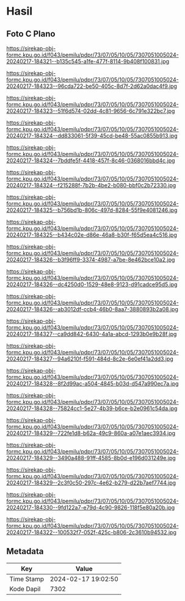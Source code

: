 # Hasil

## Foto C Plano

https://sirekap-obj-formc.kpu.go.id/f043/pemilu/pdpr/73/07/05/10/05/7307051005024-20240217-184321--b135c545-a1fe-477f-8114-9b408f100831.jpg

https://sirekap-obj-formc.kpu.go.id/f043/pemilu/pdpr/73/07/05/10/05/7307051005024-20240217-184323--96cda722-be50-405c-8d7f-2d62a0dac4f9.jpg

https://sirekap-obj-formc.kpu.go.id/f043/pemilu/pdpr/73/07/05/10/05/7307051005024-20240217-184323--51f6d574-02dd-4c81-9656-6c791e322bc7.jpg

https://sirekap-obj-formc.kpu.go.id/f043/pemilu/pdpr/73/07/05/10/05/7307051005024-20240217-184324--dd833061-5f39-45cd-be48-55ac0855b913.jpg

https://sirekap-obj-formc.kpu.go.id/f043/pemilu/pdpr/73/07/05/10/05/7307051005024-20240217-184324--7bddfe5f-4418-457f-8c46-0368016bbd4c.jpg

https://sirekap-obj-formc.kpu.go.id/f043/pemilu/pdpr/73/07/05/10/05/7307051005024-20240217-184324--f215288f-7b2b-4be2-b080-bbf0c2b72330.jpg

https://sirekap-obj-formc.kpu.go.id/f043/pemilu/pdpr/73/07/05/10/05/7307051005024-20240217-184325--b756bd1b-806c-497d-8284-55f9e4081246.jpg

https://sirekap-obj-formc.kpu.go.id/f043/pemilu/pdpr/73/07/05/10/05/7307051005024-20240217-184325--b434c02e-d86e-46a8-b30f-f65d5ea4c516.jpg

https://sirekap-obj-formc.kpu.go.id/f043/pemilu/pdpr/73/07/05/10/05/7307051005024-20240217-184326--b3f96ff9-3374-4987-a7be-8e462bce10a2.jpg

https://sirekap-obj-formc.kpu.go.id/f043/pemilu/pdpr/73/07/05/10/05/7307051005024-20240217-184326--dc4250d0-1529-48e8-9123-d91cadce95d5.jpg

https://sirekap-obj-formc.kpu.go.id/f043/pemilu/pdpr/73/07/05/10/05/7307051005024-20240217-184326--ab3012df-ccb4-46b0-8aa7-3880893b2a08.jpg

https://sirekap-obj-formc.kpu.go.id/f043/pemilu/pdpr/73/07/05/10/05/7307051005024-20240217-184327--ca9dd842-6430-4a1a-abcd-1293b0e9b28f.jpg

https://sirekap-obj-formc.kpu.go.id/f043/pemilu/pdpr/73/07/05/10/05/7307051005024-20240217-184327--94a6210f-f591-484d-8c2e-6e0ef41a2dd3.jpg

https://sirekap-obj-formc.kpu.go.id/f043/pemilu/pdpr/73/07/05/10/05/7307051005024-20240217-184328--8f2d99ac-a504-4845-b03d-d547a990ec7a.jpg

https://sirekap-obj-formc.kpu.go.id/f043/pemilu/pdpr/73/07/05/10/05/7307051005024-20240217-184328--75824cc1-5e27-4b39-b6ce-b2e0961c54da.jpg

https://sirekap-obj-formc.kpu.go.id/f043/pemilu/pdpr/73/07/05/10/05/7307051005024-20240217-184329--722fe1d8-b62a-49c9-860a-a07e1aec3934.jpg

https://sirekap-obj-formc.kpu.go.id/f043/pemilu/pdpr/73/07/05/10/05/7307051005024-20240217-184329--3490a488-91ff-4585-8b0d-e196d031249e.jpg

https://sirekap-obj-formc.kpu.go.id/f043/pemilu/pdpr/73/07/05/10/05/7307051005024-20240217-184329--2c3f0c50-297c-4e62-b279-d22b7aef7744.jpg

https://sirekap-obj-formc.kpu.go.id/f043/pemilu/pdpr/73/07/05/10/05/7307051005024-20240217-184330--9fd122a7-e79d-4c90-9826-118f5e80a20b.jpg

https://sirekap-obj-formc.kpu.go.id/f043/pemilu/pdpr/73/07/05/10/05/7307051005024-20240217-184322--100532f7-052f-425c-b806-2c3610b94532.jpg


## Metadata

| Key        | Value               |
| ---------- | ------------------- |
| Time Stamp | 2024-02-17 19:02:50 |
| Kode Dapil | 7302                |



